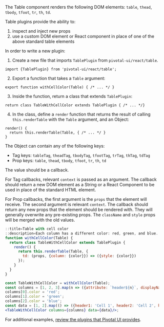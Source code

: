 The Table component renders the following DOM elements: `table`, `thead`, `tbody`, `tfoot`, `tr`, `th`, `td`.

Table plugins provide the ability to:

1. inspect and inject new props
1. use a custom DOM element or React component in place of one of the above standard table elements

In order to write a new plugin:

1. Create a new file that imports `TablePlugin` from `pivotal-ui/react/table`.
  ```
  import {TablePlugin} from 'pivotal-ui/react/table';
  ```
2. Export a function that takes a `Table` argument:
  ```
  export function withCellColor(Table) { /* ... */ }
  ```
3. Inside the function, return a class that extends `TablePlugin`:
  ```
  return class TableWithCellColor extends TablePlugin { /* ... */}
  ```
4. In the class, define a `render` function that returns the result of calling `this.renderTable` with the `Table` argument, and an Object:
  ```
  render() {
    return this.renderTable(Table, { /* ... */ }
  }
  ```

The Object can contain any of the following keys:
* Tag keys: `tableTag`, `theadTag`, `tbodyTag`, `tfootTag`, `trTag`, `thTag`, `tdTag`
* Prop keys: `table`, `thead`, `tbody`, `tfoot`, `tr`, `th`, `td`

The value should be a callback.

For Tag callbacks, relevant `context` is passed as an argument.
The callback should return a new DOM element as a String or a React Component to be used in place of the standard HTML element.

For Prop callbacks, the first argument is the `props` that the element will receive. The second argument is relevant `context`.
The callback should return any new props that the element should be rendered with. They will generally overwrite any pre-existing props. The `className` and `style` props will be merged with the old values.

```jsx harmony
::title=Table with cell color
::description=Each column has a different color: red, green, and blue.
function withCellColor(Table) {
  return class TableWithCellColor extends TablePlugin {
    render() {
      return this.renderTable(Table, {
        td: (props, {column: {color}}) => ({style: {color}})
      });
    }
  }
}

const TableWithCellColor = withCellColor(Table);
const columns = [1, 2, 3].map(n => ({attribute: `header${n}`, displayName: `Header ${n}`}));
columns[0].color = 'red';
columns[1].color = 'green';
columns[2].color = 'blue';
const data = [1, 2].map(() => ({header1: 'Cell 1', header2: 'Cell 2', header3: 'Cell 3'}));
<TableWithCellColor columns={columns} data={data}/>;
```

For additional examples, [review the plugins that Pivotal UI provides](https://github.com/pivotal-cf/pivotal-ui/tree/master/src/react/table/plugins).